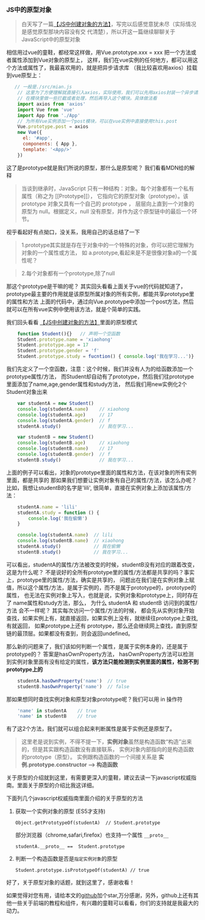 ### JS中的原型对象

> 白天写了一篇[【JS中创建对象的方法】](https://github.com/noahlam/articles/blob/master/JS%E4%B8%AD%E5%88%9B%E5%BB%BA%E5%AF%B9%E8%B1%A1%E7%9A%84%E6%96%B9%E6%B3%95.md)，写完以后感觉意犹未尽（实际情况是感觉原型那块内容没有交
代清楚），所以开这一篇继续聊聊关于JavaScript中的原型对象

相信用过vue的童鞋，都经常这样做，用Vue.prototype.xxx = xxx 把一个方法或者属性添加到Vue对象的原型上，
这样，我们在vue实例的任何地方，都可以用这个方法或属性了，我最喜欢用的，就是把异步请求库
（我比较喜欢用axios）挂载到vue原型上：
```javascript
   // 一般是./src/mian.js
    // 这里为了方便理解就直接引入axios，实际使用，我们可以先用axios封装一个异步请求模块
    // 在模块里做一些拦截或者处理，然后再导入这个模块。具体做法看
    import axios from 'axios'
    import Vue from 'vue'
    import App from './App'
    // 为所有Vue实例添加一个post模块，可以在vue实例中直接使用this.post
    Vue.prototype.post = axios
    new Vue({
      el: '#app',
      components: { App },
      template: '<App/>'
    })
```


这了是prototype就是我们所说的原型，那什么是原型呢？ 我们看看MDN给的解释
> 当谈到继承时，JavaScript 只有一种结构：对象。每个对象都有一个私有属性（称之为 \[\[Prototype\]\]），
它指向它的原型对象（prototype）。该 prototype 对象又具有一个自己的 prototype ，
层层向上直到一个对象的原型为 null。根据定义，null 没有原型，并作为这个原型链中的最后一个环节。

视乎看起好有点拗口，没关系，我用自己的话总结了一下
> 1.prototype其实就是存在于对象中的一个特殊的对象，你可以把它理解为对象的一个属性或方法，
如 a.prototype,看起来是不是很像对象a的一个属性呢？

> 2.每个对象都有一个prototype,除了null

那这个prototype是干嘛的呢？ 其实回头看看上面关于vue的代码就知道了，
prototype最主要的作用就是该原型所属对象的所有实例，都能共享prototype里的属性和方法
上面的代码中，通过向Vue.prototype中添加一个post方法，然后就可以在所有vue实例中使用该方法，就是个简单的实践。

我们回头看看 [【JS中创建对象的方法】](https://github.com/noahlam/articles/blob/master/JS%E4%B8%AD%E5%88%9B%E5%BB%BA%E5%AF%B9%E8%B1%A1%E7%9A%84%E6%96%B9%E6%B3%95.md)里面的原型模式
```javascript
    function Student(){}   // 声明一个空函数
    Student.prototype.name = 'xiaohong'
    Student.prototype.age = 17
    Student.prototype.gender = 'f'
    Student.prototype.study = fucntion() { console.log('我在学习...')}
```


我们先定义了一个空函数，注意：这个时候，我们并没有人为的给函数添加一个prototype属性/方法，
而Student却自动有了prototype，然后我们往prototype里面添加了name,age,gender属性和study方法，
然后我们用new实例化2个Student对象出来

```javascript
    var studentA = new Student()
    console.log(studentA.name)    // xiaohong
    console.log(studentA.age)     // 17
    console.log(studentA.gender)  // f
    studentA.study()              // 我在学习...

    var studentB = new Student()
    console.log(studentB.age)     // xiaohong
    console.log(studentB.name)    // 17
    console.log(studentB.gender)  // f
    studentB.study()              // 我在学习...
```

上面的例子可以看出，对象的prototype里面的属性和方法，在该对象的所有实例里面，都是共享的
那如果我们想要让实例对象有自己的属性/方法，该怎么办呢？ 比如，我想让studentB的名字是'lili',
很简单，直接在实例对象上添加该属性/方法：

```javascript
    studentA.name = 'lili'
    studentA.study = function () {
        console.log('我在偷懒')
    }

    console.log(studentA.name)  // lili
    console.log(studentB.name)  // xiaohong
    studentA.study()            // 我在偷懒
    studentB.study()            // 我在学习...
```

可以看出，studentA的属性/方法被改变的时候，studentB没有对应的跟着改变，这是为什么呢？
不是说好的全所有prototype里的属性/方法都是共享的吗？事实上，prototype里的属性/方法，确实是共享的，
问题出在我们是在实例对象上赋值，所以这个属性/方法，是属于实例的，而不是属于prototype的，prototype的属性，
也无法在实例对象上写入，也就是说，实例对象和prototype上，同时存在了 name属性和study方法，那么，
为什么 studentA 和 studentB 访问到的属性/方法 会不一样呢？ 其实每次访问一个属性/方法的时候，
都会先从实例对象开始查找，如果实例上有，就直接返回，如果实例上没有，就继续往prototype上查找,有就返回，
如果prototype上还有 prototype，那么还会继续网上查找，直到原型链的最顶层。如果都没有查到，则会返回undefined。

那么新的问题来了，我们该如何判断一个属性，是属于实例本身的，还是属于prototype的？ 答案是hasOwnProperty方法，
hasOwnProperty方法可以检测到实例对象里面有没有给定的属性，**该方法只能检测到实例里面的属性，检测不到prototype上的**

```javascript
    studentA.hasOwnProperty('name')  // true
    studentB.hasOwnProperty('name')  // false
```

那如果想同时查找实例对象和原型对象prototype呢？我们可以用 in 操作符

```javascript
    'name' in studentA    // true
    'name' in studentB    // true
```

有了这2个方法，我们就可以组合起来判断属性是属于实例还是原型了。

> 这里老是说到实例，不得不提一下，**实例对象**虽然是构造函数“构造”出来的，但是其实跟构造函数没有直接联系，
实例对象内部指向的是构造函数的prototype（原型）。 实例跟构造函数的一个间接关系是
**实例.prototype.constructor --> 构造函数**

关于原型的介绍就到这里，有需要更深入的童鞋，建议去读一下javascript权威指南。里面关于原型的介绍比我这详细。

下面列几个javascript权威指南里面介绍的关于原型的方法

1. 获取一个实例对象的原型 (ES5才支持)

    `Object.getPrototypeOf(studentA)  // Student.prototype `

    部分浏览器（chrome,safari,firefox）也支持一个属性 `__proto__`

    `studentA.__proto__ ==  Student.prototype`

2. 判断一个构造函数是否是`指定实例对象`的原型

    `Student.prototype.isPrototypeOf(studentA) // true`

好了，关于原型对象的话题，就到这里了，感谢收看！

如果觉得对您有用，请给本文的[github](https://github.com/noahlam/articles)加个star,万分感谢，另外，github上还有其他一些关于前端的教程和组件，有兴趣的童鞋可以看看，你们的支持就是我最大的动力。
